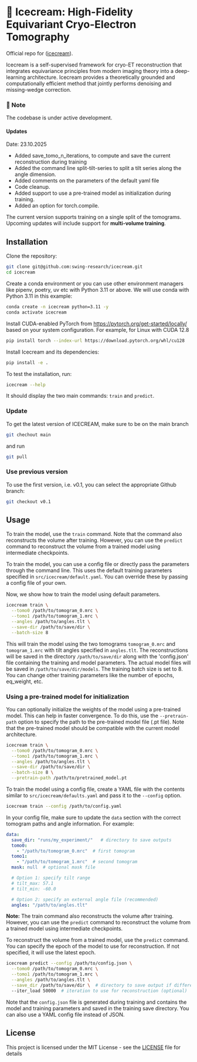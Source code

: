 # 🍦 Icecream: High-Fidelity Equivariant Cryo-Electron Tomography

Official repo for ([icecream](https://www.biorxiv.org/content/10.1101/2025.10.17.682746v1)).


Icecream is a self-supervised framework for cryo-ET reconstruction that integrates equivariance principles from modern imaging theory into a deep-learning architecture.
Icecream provides a theoretically grounded and computationally efficient method that jointly performs denoising and missing-wedge correction.  

### 🧊 Note
The codebase is under active development. 

#### Updates 
Date: 23.10.2025
 - Added save_tomo_n_iterations, to compute and save the current reconstruction during training
 - Added the command line split-tilt-series to split a tilt series along the angle dimension.
 - Added comments on the parameters of the default yaml file
 - Code cleanup. 
 - Added support to use a pre-trained model as initialization during training. 
 - Added an option for torch.compile.

The current version supports training on a single split of the tomograms.  
Upcoming updates will include support for **multi-volume training**.

## Installation

Clone the repository:

```bash
git clone git@github.com:swing-research/icecream.git
cd icecream
```

Create a conda environment or you can use other environment managers like pipenv, poetry, uv etc with Python 3.11 or above. We will use conda
with Python 3.11 in this example:

```bash
conda create -n icecream python=3.11 -y
conda activate icecream
```
Install CUDA-enabled PyTorch from https://pytorch.org/get-started/locally/ based on your system configuration. For example, for Linux with CUDA 12.8

```bash
pip install torch --index-url https://download.pytorch.org/whl/cu128
``` 

Install Icecream and its dependencies:

```bash
pip install -e .
```
To test the installation, run:

```bash
icecream --help
```
It should display the two main commands: `train` and `predict`.


### Update
To get the latest version of ICECREAM, make sure to be on the main branch 
```bash
git chechout main
```
and run 
```bash
git pull
```

### Use previous version
To use the first version, i.e. v0.1, you can select the appropriate Github branch:
```bash
git checkout v0.1
```

## Usage
To train the model, use the `train` command. Note that the command also reconstructs the volume after training. However, you can use the `predict` command to reconstruct the volume from a trained model using intermediate checkpoints.


To train the model, you can use a config file or directly pass the parameters through the command line. This uses the default training parameters specified in `src/icecream/default.yaml`. You can override these by passing a config file of your own. 

Now, we show how to train the model using default parameters. 

```bash
icecream train \
  --tomo0 /path/to/tomogram_0.mrc \
  --tomo1 /path/to/tomogram_1.mrc \
  --angles /path/to/angles.tlt \
  --save-dir /path/to/save/dir \
  --batch-size 8
```

This will train the model using the two tomograms `tomogram_0.mrc` and `tomogram_1.mrc` with tilt angles specified in `angles.tlt`. The reconstructions will be saved in the directory `/path/to/save/dir` along with the 'config.json' file containing the training and model parameters. The actual model files will be saved in `/path/to/save/dir/models`. The training batch size is set to 8. You can change other training parameters like the number of epochs, eq_weight, etc. 


### Using a pre-trained model for initialization
You can optionally initialize the weights of the model using a pre-trained model. This can help in faster convergence. To do this, use the `--pretrain-path` option to specify the path to the pre-trained model file (.pt file). Note that the pre-trained model should be compatible with the current model architecture.

```bash
icecream train \
  --tomo0 /path/to/tomogram_0.mrc \
  --tomo1 /path/to/tomogram_1.mrc \
  --angles /path/to/angles.tlt \
  --save-dir /path/to/save/dir \
  --batch-size 8 \
  --pretrain-path /path/to/pretrained_model.pt
```


To train the model using a config file, create a YAML file with the contents similar to `src/icecream/defaults.yaml` and pass it to the `--config` option. 
```bash
icecream train --config /path/to/config.yaml
```

In your config file, make sure to update the `data` section with the correct tomogram paths and angle information. For example:

```yaml
data:
  save_dir: "runs/my_experiment/"   # directory to save outputs
  tomo0: 
    - "/path/to/tomogram_0.mrc"  # first tomogram
  tomo1: 
    - "/path/to/tomogram_1.mrc"  # second tomogram
  mask: null  # optional mask file

  # Option 1: specify tilt range
  # tilt_max: 57.1
  # tilt_min: -60.0

  # Option 2: specify an external angle file (recommended)
  angles: "/path/to/angles.tlt"
```

**Note:** The train command also reconstructs the volume after training. However, you can use the `predict` command to reconstruct the volume from a trained model using intermediate checkpoints.


To reconstruct the volume from a trained model, use the `predict` command. You can specify the epoch of the model to use for reconstruction. If not specified, it will use the latest epoch.

```bash
icecream predict --config /path/to/config.json \
  --tomo0 /path/to/tomogram_0.mrc \
  --tomo1 /path/to/tomogram_1.mrc \
  --angles /path/to/angles.tlt \
  --save_dir /path/to/save/dir \  # directory to save output if different from training (optional)
  --iter_load 50000  # iteration to use for reconstruction (optional)
```
Note that the `config.json` file is generated during training and contains the model and training parameters and saved in the training save directory. You can also use a YAML config file instead of JSON. 


## License
This project is licensed under the MIT License - see the [LICENSE](LICENSE) file for details
